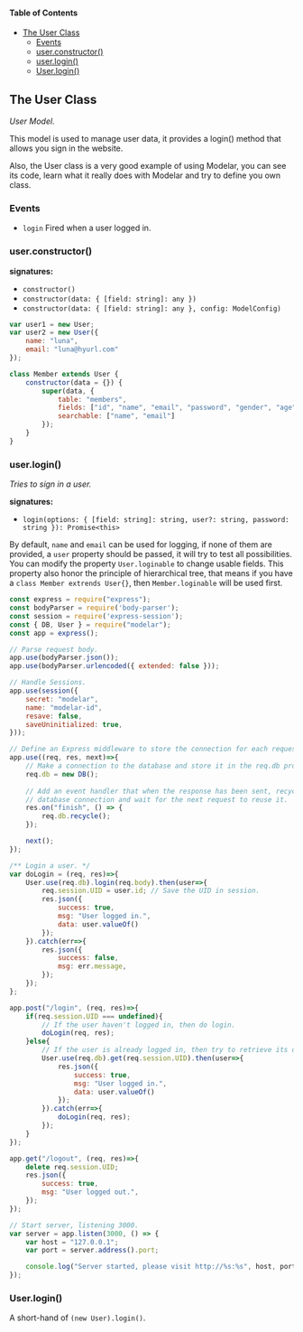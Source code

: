 
#### Table of Contents

* [The User Class](#The-User-Class)
    * [Events](#Events)
    * [user.constructor()](#user_constructor)
    * [user.login()](#user_login)
    * [User.login()](#User_login)

## The User Class

*User Model.*

This model is used to manage user data, it provides a login() method that 
allows you sign in the website.

Also, the User class is a very good example of using Modelar, you can see 
its code, learn what it really does with Modelar and try to define you own 
class.

### Events

- `login` Fired when a user logged in.

### user.constructor()

**signatures:**

- `constructor()`
- `constructor(data: { [field: string]: any })`
- `constructor(data: { [field: string]: any }, config: ModelConfig)`

```javascript
var user1 = new User;
var user2 = new User({
    name: "luna",
    email: "luna@hyurl.com"
});

class Member extends User {
    constructor(data = {}) {
        super(data, {
            table: "members",
            fields: ["id", "name", "email", "password", "gender", "age"],
            searchable: ["name", "email"]
        });
    }
}
```

### user.login()

*Tries to sign in a user.*

**signatures:**

- `login(options: { [field: string]: string, user?: string, password: string }): Promise<this>`

By default, `name` and `email` can be used for logging, if none of them are 
provided, a `user` property should be passed, it will try to test all 
possibilities. You can modify the property `User.loginable` to change usable 
fields. This property also honor the principle of hierarchical tree, that 
means if you have a `class Member extrends User{}`, then `Member.loginable` 
will be used first.

```javascript
const express = require("express");
const bodyParser = require('body-parser');
const session = require('express-session');
const { DB, User } = require("modelar");
const app = express();

// Parse request body.
app.use(bodyParser.json());
app.use(bodyParser.urlencoded({ extended: false }));

// Handle Sessions.
app.use(session({
    secret: "modelar",
    name: "modelar-id",
    resave: false,
    saveUninitialized: true,
}));

// Define an Express middleware to store the connection for each request.
app.use((req, res, next)=>{
    // Make a connection to the database and store it in the req.db property.
    req.db = new DB();
    
    // Add an event handler that when the response has been sent, recycle the 
    // database connection and wait for the next request to reuse it.
    res.on("finish", () => {
        req.db.recycle();
    });

    next();
});

/** Login a user. */
var doLogin = (req, res)=>{
    User.use(req.db).login(req.body).then(user=>{
        req.session.UID = user.id; // Save the UID in session.
        res.json({
            success: true,
            msg: "User logged in.",
            data: user.valueOf()
        });
    }).catch(err=>{
        res.json({
            success: false,
            msg: err.message,
        });
    });
};

app.post("/login", (req, res)=>{
    if(req.session.UID === undefined){
        // If the user haven't logged in, then do login.
        doLogin(req, res);
    }else{
        // If the user is already logged in, then try to retrieve its data.
        User.use(req.db).get(req.session.UID).then(user=>{
            res.json({
                success: true,
                msg: "User logged in.",
                data: user.valueOf()
            });
        }).catch(err=>{
            doLogin(req, res);
        });
    }
});

app.get("/logout", (req, res)=>{
    delete req.session.UID;
    res.json({
        success: true,
        msg: "User logged out.",
    });
});

// Start server, listening 3000.
var server = app.listen(3000, () => {
    var host = "127.0.0.1";
    var port = server.address().port;

    console.log("Server started, please visit http://%s:%s", host, port);
});
```

### User.login()

A short-hand of `(new User).login()`.